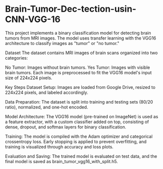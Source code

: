 # Brain-Tumor-Dec-tection-usin-CNN-VGG-16
This project implements a binary classification model for detecting brain tumors from MRI images. The model uses transfer learning with the VGG16 architecture to classify images as "tumor" or "no tumor."

Dataset
The dataset contains MRI images of brain scans organized into two categories:

No Tumor: Images without brain tumors.
Yes Tumor: Images with visible brain tumors.
Each image is preprocessed to fit the VGG16 model's input size of 224x224 pixels.

Key Steps
Dataset Setup: Images are loaded from Google Drive, resized to 224x224 pixels, and labeled accordingly.

Data Preparation: The dataset is split into training and testing sets (80/20 ratio), normalized, and one-hot encoded.

Model Architecture: The VGG16 model (pre-trained on ImageNet) is used as a feature extractor, with a custom classifier added on top, consisting of dense, dropout, and softmax layers for binary classification.

Training: The model is compiled with the Adam optimizer and categorical crossentropy loss. Early stopping is applied to prevent overfitting, and training is visualized through accuracy and loss plots.

Evaluation and Saving: The trained model is evaluated on test data, and the final model is saved as brain_tumor_vgg16_with_split.h5.
